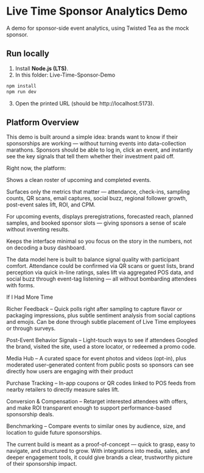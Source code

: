 # Live Time Sponsor Analytics Demo

A demo for sponsor-side event analytics, using Twisted Tea as the mock sponsor. 

## Run locally
1) Install **Node.js (LTS)**.
2) In this folder: Live-Time-Sponsor-Demo
```bash ie open your terminal and enter
npm install
npm run dev
```
3) Open the printed URL (should be http://localhost:5173).

## Platform Overview
This demo is built around a simple idea: brands want to know if their sponsorships are working — without turning events into data-collection marathons. Sponsors should be able to log in, click an event, and instantly see the key signals that tell them whether their investment paid off.

Right now, the platform:

  Shows a clean roster of upcoming and completed events.

  Surfaces only the metrics that matter — attendance, check-ins, sampling counts, QR scans, email captures, social buzz, regional follower growth, post-event sales lift, ROI, and CPM.

  For upcoming events, displays preregistrations, forecasted reach, planned samples, and booked sponsor slots — giving sponsors a sense of scale without inventing results.

  Keeps the interface minimal so you focus on the story in the numbers, not on decoding a busy dashboard.

  The data model here is built to balance signal quality with participant comfort. Attendance could be confirmed via QR scans or guest lists, brand perception via quick in-line ratings, sales lift via aggregated POS data, and social buzz through event-tag listening — all without bombarding attendees with forms.

If I Had More Time

  Richer Feedback – Quick polls right after sampling to capture flavor or packaging impressions, plus subtle sentiment analysis from social captions and emojis. Can be done through subtle placement of Live Time employees or through surveys. 

  Post-Event Behavior Signals – Light-touch ways to see if attendees Googled the brand, visited the site, used a store locator, or redeemed a promo code.

  Media Hub – A curated space for event photos and videos (opt-in), plus moderated user-generated content from public posts so sponsors can see directly how users are engaging with their product

  Purchase Tracking – In-app coupons or QR codes linked to POS feeds from nearby retailers to directly measure sales lift.

  Conversion & Compensation – Retarget interested attendees with offers, and make ROI transparent enough to support performance-based sponsorship deals.

  Benchmarking – Compare events to similar ones by audience, size, and location to guide future sponsorships.
  
The current build is meant as a proof-of-concept — quick to grasp, easy to navigate, and structured to grow. With integrations into media, sales, and deeper engagement tools, it could give brands a clear, trustworthy picture of their sponsorship impact. 